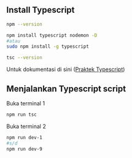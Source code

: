 ## Install Typescript
```bash
npm --version

npm install typescript nodemon -D
#atau
sudo npm install -g typescript

tsc --version

```

Untuk dokumentasi di sini ([Praktek Typescript](./Script.md))

## Menjalankan Typescript script
Buka terminal 1
```bash
npm run tsc
```
Buka terminal 2
```bash
npm run dev-1
#s/d
npm run dev-9
```